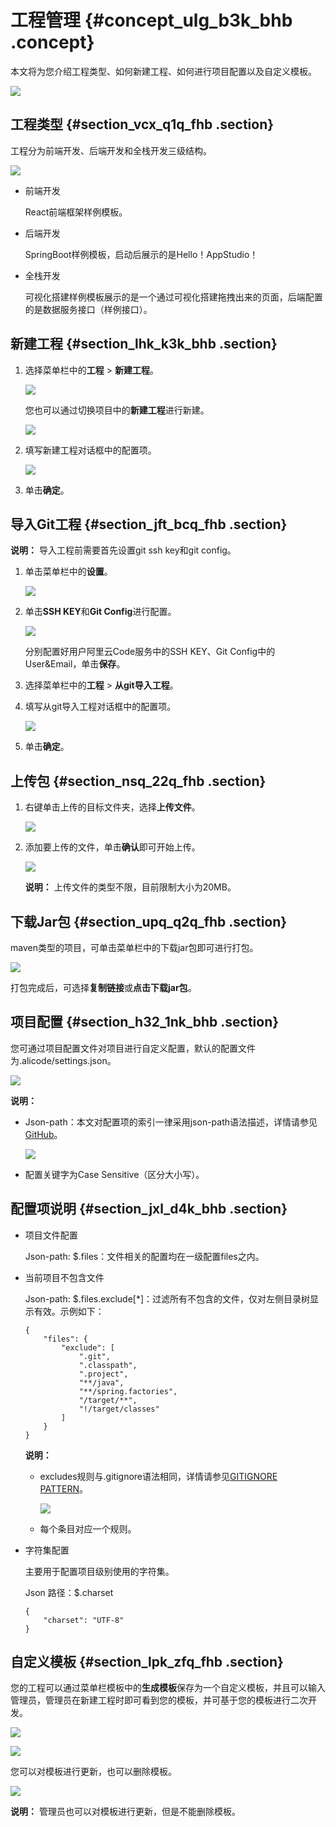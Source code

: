 # 工程管理 {#concept_ulg_b3k_bhb .concept}

本文将为您介绍工程类型、如何新建工程、如何进行项目配置以及自定义模板。

![](http://static-aliyun-doc.oss-cn-hangzhou.aliyuncs.com/assets/img/136640/155417509040623_zh-CN.png)

## 工程类型 {#section_vcx_q1q_fhb .section}

工程分为前端开发、后端开发和全栈开发三级结构。

![](http://static-aliyun-doc.oss-cn-hangzhou.aliyuncs.com/assets/img/136640/155417509141809_zh-CN.png)

-   前端开发

    React前端框架样例模板。

-   后端开发

    SpringBoot样例模板，启动后展示的是Hello！AppStudio！

-   全栈开发

    可视化搭建样例模板展示的是一个通过可视化搭建拖拽出来的页面，后端配置的是数据服务接口（样例接口）。


## 新建工程 {#section_lhk_k3k_bhb .section}

1.  选择菜单栏中的**工程** \> **新建工程**。

    ![](http://static-aliyun-doc.oss-cn-hangzhou.aliyuncs.com/assets/img/136640/155417509141811_zh-CN.png)

    您也可以通过切换项目中的**新建工程**进行新建。

    ![](http://static-aliyun-doc.oss-cn-hangzhou.aliyuncs.com/assets/img/136640/155417509141812_zh-CN.png)

2.  填写新建工程对话框中的配置项。

    ![](http://static-aliyun-doc.oss-cn-hangzhou.aliyuncs.com/assets/img/136640/155417509141814_zh-CN.png)

3.  单击**确定**。

## 导入Git工程 {#section_jft_bcq_fhb .section}

**说明：** 导入工程前需要首先设置git ssh key和git config。

1.  单击菜单栏中的**设置**。

    ![](http://static-aliyun-doc.oss-cn-hangzhou.aliyuncs.com/assets/img/136640/155417509141815_zh-CN.png)

2.  单击**SSH KEY**和**Git Config**进行配置。

    ![](http://static-aliyun-doc.oss-cn-hangzhou.aliyuncs.com/assets/img/136640/155417509141816_zh-CN.png)

    分别配置好用户阿里云Code服务中的SSH KEY、Git Config中的User&Email，单击**保存**。

3.  选择菜单栏中的**工程** \> **从git导入工程**。
4.  填写从git导入工程对话框中的配置项。

    ![](http://static-aliyun-doc.oss-cn-hangzhou.aliyuncs.com/assets/img/136640/155417509141817_zh-CN.png)

5.  单击**确定**。

## 上传包 {#section_nsq_22q_fhb .section}

1.  右键单击上传的目标文件夹，选择**上传文件**。

    ![](http://static-aliyun-doc.oss-cn-hangzhou.aliyuncs.com/assets/img/136640/155417509141819_zh-CN.png)

2.  添加要上传的文件，单击**确认**即可开始上传。

    ![](http://static-aliyun-doc.oss-cn-hangzhou.aliyuncs.com/assets/img/136640/155417509141820_zh-CN.png)

    **说明：** 上传文件的类型不限，目前限制大小为20MB。


## 下载Jar包 {#section_upq_q2q_fhb .section}

maven类型的项目，可单击菜单栏中的下载jar包即可进行打包。

![](http://static-aliyun-doc.oss-cn-hangzhou.aliyuncs.com/assets/img/136640/155417509141821_zh-CN.png)

打包完成后，可选择**复制链接**或**点击下载jar包**。

## 项目配置 {#section_h32_1nk_bhb .section}

您可通过项目配置文件对项目进行自定义配置，默认的配置文件为.alicode/settings.json。

![](http://static-aliyun-doc.oss-cn-hangzhou.aliyuncs.com/assets/img/136640/155417509141824_zh-CN.png)

**说明：** 

-   Json-path：本文对配置项的索引一律采用json-path语法描述，详情请参见[GitHub](https://github.com/json-path/JsonPath)。

    ![](http://static-aliyun-doc.oss-cn-hangzhou.aliyuncs.com/assets/img/136640/155417509141826_zh-CN.png)

-   配置关键字为Case Sensitive（区分大小写）。

## 配置项说明 {#section_jxl_d4k_bhb .section}

-   项目文件配置

    Json-path: $.files：文件相关的配置均在一级配置files之内。

-   当前项目不包含文件

    Json-path: $.files.exclude\[\*\]：过滤所有不包含的文件，仅对左侧目录树显示有效。示例如下：

    ```
    {
        "files": {
            "exclude": [
                ".git",
                ".classpath",
                ".project",
                "**/java",
                "**/spring.factories",
                "/target/**",
                "!/target/classes"
            ]
        }
    }
    ```

    **说明：** 

    -   excludes规则与.gitignore语法相同，详情请参见[GITIGNORE PATTERN](https://mirrors.edge.kernel.org/pub/software/scm/git/docs/gitignore.html)。

        ![](http://static-aliyun-doc.oss-cn-hangzhou.aliyuncs.com/assets/img/136640/155417509140643_zh-CN.png)

    -   每个条目对应一个规则。
-   字符集配置

    主要用于配置项目级别使用的字符集。

    Json 路径：$.charset

    ```
    {
        "charset": "UTF-8"
    }
    ```


## 自定义模板 {#section_lpk_zfq_fhb .section}

您的工程可以通过菜单栏模板中的**生成模板**保存为一个自定义模板，并且可以输入管理员，管理员在新建工程时即可看到您的模板，并可基于您的模板进行二次开发。

![](http://static-aliyun-doc.oss-cn-hangzhou.aliyuncs.com/assets/img/136640/155417509141827_zh-CN.png)

![](http://static-aliyun-doc.oss-cn-hangzhou.aliyuncs.com/assets/img/136640/155417509241828_zh-CN.png)

您可以对模板进行更新，也可以删除模板。

![](http://static-aliyun-doc.oss-cn-hangzhou.aliyuncs.com/assets/img/136640/155417509241829_zh-CN.png)

**说明：** 管理员也可以对模板进行更新，但是不能删除模板。


